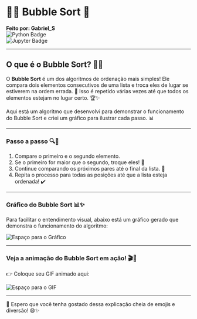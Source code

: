 # 🐍✨ Bubble Sort 🎉

**Feito por: Gabriel_S**  
![Python Badge](https://img.shields.io/badge/python-3776AB?style=for-the-badge&logo=python&logoColor=white)  
![Jupyter Badge](https://img.shields.io/badge/Jupyter_Notebook-F37626?style=for-the-badge&logo=jupyter&logoColor=white)

---

## O que é o Bubble Sort? 🧠💡

O **Bubble Sort** é um dos algoritmos de ordenação mais simples! Ele compara dois elementos consecutivos de uma lista e troca eles de lugar se estiverem na ordem errada. 🧐 Isso é repetido várias vezes até que todos os elementos estejam no lugar certo. 🏆✨

Aqui está um algoritmo que desenvolvi para demonstrar o funcionamento do Bubble Sort e criei um gráfico para ilustrar cada passo. 📊

---

### Passo a passo 🔍🔢

1. Compare o primeiro e o segundo elemento.
2. Se o primeiro for maior que o segundo, troque eles! 🔄
3. Continue comparando os próximos pares até o final da lista. 📏
4. Repita o processo para todas as posições até que a lista esteja ordenada! ✔️

---

### Gráfico do Bubble Sort 📊✨

Para facilitar o entendimento visual, abaixo está um gráfico gerado que demonstra o funcionamento do algoritmo:

![Espaço para o Gráfico]()

---

### Veja a animação do Bubble Sort em ação! 🎬🔄

👉 Coloque seu GIF animado aqui:

![Espaço para o GIF]()

---

🎉 Espero que você tenha gostado dessa explicação cheia de emojis e diversão! 😄✨
